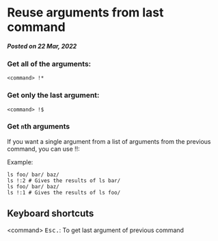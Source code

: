 # Reuse arguments from last command
**_Posted on 22 Mar, 2022_**


### Get all of the arguments:

```
<command> !*
```

### Get only the last argument: 

```
<command> !$
```

### Get `n`th arguments

If you want a single argument from a list of arguments from the previous command, you can use <command> !!:<argNumber>

Example:

```
ls foo/ bar/ baz/
ls !:2 # Gives the results of ls bar/
ls foo/ bar/ baz/
ls !:1 # Gives the results of ls foo/
```

## Keyboard shortcuts

\<command\> <kbd>Esc</kbd><kbd>.</kbd>:  To get last argument of previous command

